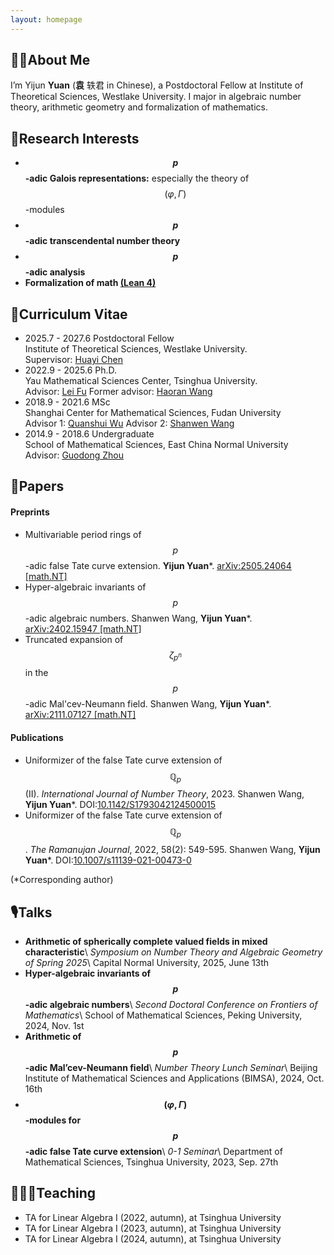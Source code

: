 ```yaml
---
layout: homepage
---
```


## 👨🏻About Me
I’m Yijun **Yuan** (**袁** 轶君 in Chinese), a Postdoctoral Fellow at Institute of Theoretical Sciences, Westlake University. I major in algebraic number theory, arithmetic geometry and formalization of mathematics.

## 🔬Research Interests
- **$$p$$-adic Galois representations:** especially the theory of $$(\varphi,\Gamma)$$-modules
- **$$p$$-adic transcendental number theory**
- **$$p$$-adic analysis**
- **Formalization of math [(Lean 4)](https://lean-lang.org/)**

## 👔Curriculum Vitae
- 2025.7 - 2027.6 Postdoctoral Fellow\
Institute of Theoretical Sciences, Westlake University.\
Supervisor: [Huayi Chen](https://chenhuayi.lab.westlake.edu.cn/)
- 2022.9 - 2025.6 Ph.D.\
Yau Mathematical Sciences Center, Tsinghua University.\
Advisor: [Lei Fu](https://ymsc.tsinghua.edu.cn/en/info/1031/1888.htm)
Former advisor: [Haoran Wang](https://www.mathgenealogy.org/id.php?id=177851)
- 2018.9 - 2021.6 MSc\
Shanghai Center for Mathematical Sciences, Fudan University\
Advisor 1: [Quanshui Wu](https://scms.fudan.edu.cn/info/2459/2712.htm)
Advisor 2: [Shanwen Wang](http://math.ruc.edu.cn/ywb/Faculty/Inserviceteacher/AssociateProfessor/58479b66a01640068876c2262b6e3c9c.htm)
- 2014.9 - 2018.6 Undergraduate\
School of Mathematical Sciences, East China Normal University\
Advisor: [Guodong Zhou](https://math.ecnu.edu.cn/~gdzhou/intro.html)

## 📓Papers
#### Preprints
- Multivariable period rings of $$p$$-adic false Tate curve extension. **Yijun Yuan***. [	arXiv:2505.24064 [math.NT]](https://arxiv.org/abs/2505.24064)
- Hyper-algebraic invariants of $$p$$-adic algebraic numbers. Shanwen Wang, **Yijun Yuan***. [arXiv:2402.15947 [math.NT]](https://arxiv.org/abs/2402.15947)
- Truncated expansion of $$\zeta_{p^n}$$ in the $$p$$-adic Mal'cev-Neumann field. Shanwen Wang, **Yijun Yuan***. [arXiv:2111.07127 [math.NT]](https://arxiv.org/abs/2111.07127)

#### Publications
- Uniformizer of the false Tate curve extension of $$\mathbb{Q}_p$$ (II). *International Journal of Number Theory*, 2023. Shanwen Wang, **Yijun Yuan***. DOI:[10.1142/S1793042124500015](https://doi.org/10.1142/S1793042124500015)
- Uniformizer of the false Tate curve extension of $$\mathbb{Q}_p$$. *The Ramanujan Journal*, 2022, 58(2): 549-595. Shanwen Wang, **Yijun Yuan***. DOI:[10.1007/s11139-021-00473-0](https://doi.org/10.1007/s11139-021-00473-0)

(*Corresponding author)

## 🎙Talks
- **Arithmetic of spherically complete valued fields in mixed characteristic**\\
*Symposium on Number Theory and Algebraic Geometry of Spring 2025*\\
Capital Normal University, 2025, June 13th
- **Hyper-algebraic invariants of $$p$$-adic algebraic numbers**\\
*Second Doctoral Conference on Frontiers of Mathematics*\\
School of Mathematical Sciences, Peking University, 2024, Nov. 1st
- **Arithmetic of $$p$$-adic Mal’cev-Neumann field**\\
*Number Theory Lunch Seminar*\\
Beijing Institute of Mathematical Sciences and Applications (BIMSA), 2024, Oct. 16th
- **$$(\varphi, \Gamma)$$-modules for $$p$$-adic false Tate curve extension**\\
*0-1 Seminar*\\
Department of Mathematical Sciences, Tsinghua University, 2023, Sep. 27th

## 👨🏻‍🏫Teaching
- TA for Linear Algebra I (2022, autumn), at Tsinghua University
- TA for Linear Algebra I (2023, autumn), at Tsinghua University
- TA for Linear Algebra I (2024, autumn), at Tsinghua University
